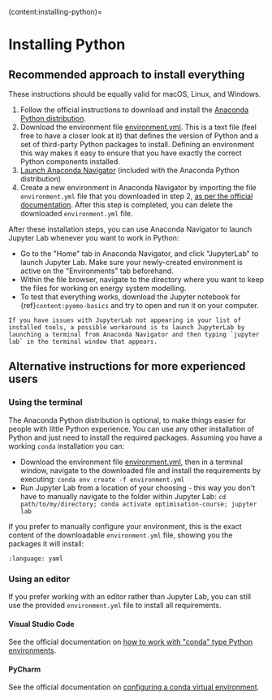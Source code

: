 (content:installing-python)=

# Installing Python

## Recommended approach to install everything

These instructions should be equally valid for macOS, Linux, and Windows.

1. Follow the official instructions to download and install the [Anaconda Python distribution](https://www.anaconda.com/docs/getting-started/anaconda/install).
2. Download the environment file <a href="../_static/environment.yml">environment.yml</a>. This is a text file (feel free to have a closer look at it) that defines the version of Python and a set of third-party Python packages to install. Defining an environment this way makes it easy to ensure that you have exactly the correct Python components installed.
3. [Launch Anaconda Navigator](https://www.anaconda.com/docs/tools/anaconda-navigator/getting-started#starting-navigator) (included with the Anaconda Python distribution)
4. Create a new environment in Anaconda Navigator by importing the file `environment.yml` file that you downloaded in step 2, [as per the official documentation](https://www.anaconda.com/docs/tools/anaconda-navigator/tutorials/manage-environments#importing-an-environment). After this step is completed, you can delete the downloaded `environment.yml` file.

After these installation steps, you can use Anaconda Navigator to launch Jupyter Lab whenever you want to work in Python:

* Go to the "Home" tab in Anaconda Navigator, and click "JupyterLab" to launch Jupyter Lab. Make sure your newly-created environment is active on the "Environments" tab beforehand.
* Within the file browser, navigate to the directory where you want to keep the files for working on energy system modelling.
* To test that everything works, download the Jupyter notebook for {ref}`content:pyomo-basics` and try to open and run it on your computer.

```{tip}
If you have issues with JupyterLab not appearing in your list of installed tools, a possible workaround is to launch JupyterLab by launching a terminal from Anaconda Navigator and then typing `jupyter lab` in the terminal window that appears.
```

## Alternative instructions for more experienced users

### Using the terminal

The Anaconda Python distribution is optional, to make things easier for people with little Python experience. You can use any other installation of Python and just need to install the required packages. Assuming you have a working `conda` installation you can:

* Download the environment file <a href="../_static/environment.yml">environment.yml</a>, then in a terminal window, navigate to the downloaded file and install the requirements by executing: `conda env create -f environment.yml`
* Run Jupyter Lab from a location of your choosing - this way you don't have to manually navigate to the folder within Jupyter Lab: `cd path/to/my/directory; conda activate optimisation-course; jupyter lab`

If you prefer to manually configure your environment, this is the exact content of the downloadable `environment.yml` file, showing you the packages it will install:

```{literalinclude} ../_static/environment.yml
:language: yaml

```

### Using an editor

If you prefer working with an editor rather than Jupyter Lab, you can still use the provided `environment.yml` file to install all requirements.

#### Visual Studio Code

See the official documentation on [how to work with "conda" type Python environments](https://code.visualstudio.com/docs/python/environments).

#### PyCharm

See the official documentation on [configuring a conda virtual environment](https://www.jetbrains.com/help/pycharm/conda-support-creating-conda-virtual-environment.html#conda-requirements).
